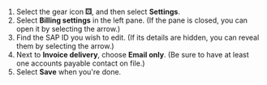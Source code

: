 1. Select the gear icon ![gear icon](../../images/BA_Icons_Gear.png), and then select **Settings**.
1. Select **Billing settings** in the left pane. (If the pane is closed, you can open it by selecting the arrow.)
1. Find the SAP ID you wish to edit. (If its details are hidden, you can reveal them by selecting the arrow.)
1. Next to **Invoice delivery**, choose **Email only**. (Be sure to have at least one accounts payable contact on file.)
1. Select **Save** when you're done.


